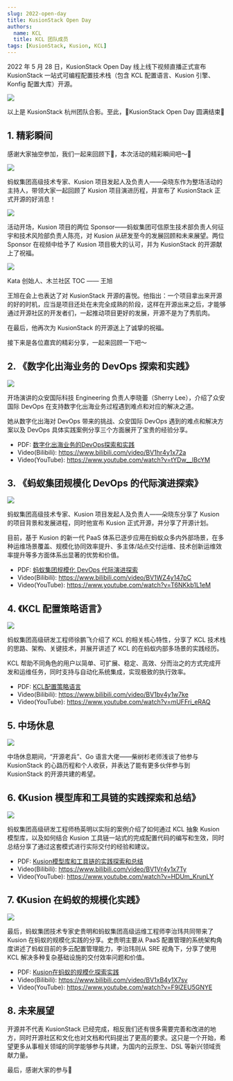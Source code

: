 ```yaml
---
slug: 2022-open-day
title: KusionStack Open Day
authors:
  name: KCL
  title: KCL 团队成员
tags: [KusionStack, Kusion, KCL]
---
```


2022 年 5 月 28 日，KusionStack Open Day 线上线下视频直播正式宣布 KusionStack 一站式可编程配置技术栈（包含 KCL 配置语言、Kusion 引擎、Konfig 配置大库）开源。

![](/img/blog/2022-05-28-open-day/01.jpg) 

以上是 KusionStack 杭州团队合影。至此，🎉KusionStack Open Day 圆满结束🎉

## 1. 精彩瞬间

感谢大家抽空参加，我们一起来回顾下👀，本次活动的精彩瞬间吧～👏

![](/img/blog/2022-05-28-open-day/02.jpg)

蚂蚁集团高级技术专家、Kusion 项目发起人及负责人——朵晓东作为整场活动的主持人，带领大家一起回顾了 Kusion 项目演进历程，并宣布了 KusionStack 正式开源的好消息！

![](/img/blog/2022-05-28-open-day/03.jpg)

活动开场，Kusion 项目的两位 Sponsor——蚂蚁集团可信原生技术部负责人何征宇和技术风险部负责人陈亮，对 Kusion 从研发至今的发展回顾和未来展望。两位 Sponsor 在视频中给予了 Kusion 项目极大的认可，并为 KusionStack 的开源献上了祝福。

![](/img/blog/2022-05-28-open-day/04.jpg)


Kata 创始人、木兰社区 TOC —— 王旭

王旭在会上也表达了对 KusionStack 开源的喜悦。他指出：一个项目拿出来开源的好的时机，应当是项目还处在未完全成熟的阶段，这样在开源出来之后，才能够通过开源社区的开发者们，一起推动项目更好的发展，开源不是为了秀肌肉。

在最后，他再次为 KusionStack 的开源送上了诚挚的祝福。

接下来是各位嘉宾的精彩分享，一起来回顾一下吧～

## 2. 《数字化出海业务的 DevOps 探索和实践》

![](/img/blog/2022-05-28-open-day/05.png)

开场演讲的众安国际科技 Engineering 负责人李晓蕾（Sherry Lee），介绍了众安国际 DevOps 在支持数字化出海业务过程遇到难点和对应的解决之道。

她从数字化出海对 DevOps 带来的挑战、众安国际 DevOps 遇到的难点和解决方案以及 DevOps 具体实践案例分享三个方面展开了宝贵的经验分享。


- PDF: [数字化出海业务的DevOps探索和实践](https://github.com/KusionStack/community/blob/main/2022/open-day/0-Sherry-Lee-数字化出海业务的DevOps探索和实践.pdf)
- Video(Bilibili): https://www.bilibili.com/video/BV1hr4y1x72a
- Video(YouTube): https://www.youtube.com/watch?v=tYDw__lBcYM

## 3. 《蚂蚁集团规模化 DevOps 的代际演进探索》

![](/img/blog/2022-05-28-open-day/06.jpg)


蚂蚁集团高级技术专家、Kusion 项目发起人及负责人——朵晓东分享了 Kusion 的项目背景和发展进程，同时他宣布 Kusion 正式开源，并分享了开源计划。

目前，基于 Kusion 的新一代 PaaS 体系已逐步应用在蚂蚁众多内外部场景，在多种运维场景覆盖、规模化协同效率提升、多主体/站点交付运维、技术创新运维效率提升等多方面体系出显著的优势和价值。


- PDF: [蚂蚁集团规模化 DevOps 代际演进探索](https://github.com/KusionStack/community/blob/main/2022/open-day/1-朵晓东-蚂蚁集团规模化DevOps代际演进探索.pdf)
- Video(Bilibili): https://www.bilibili.com/video/BV1WZ4y147pC
- Video(YouTube): https://www.youtube.com/watch?v=T6NKkb1L1eM


## 4. 《KCL 配置策略语言》

![](/img/blog/2022-05-28-open-day/07.jpg)

蚂蚁集团高级研发工程师徐鹏飞介绍了 KCL 的相关核心特性，分享了 KCL 技术栈的思路、架构、关键技术，并展开讲述了 KCL 的在蚂蚁内部多场景的实践经历。

KCL 帮助不同角色的用户以简单、可扩展、稳定、高效、分而治之的方式完成开发和运维任务，同时支持与自动化系统集成，实现极致的执行效率。

- PDF: [KCL配置策略语言](https://github.com/KusionStack/community/blob/main/2022/open-day/2-徐鹏飞-KCL配置策略语言.pdf)
- Video(Bilibili): https://www.bilibili.com/video/BV1bv4y1w7ke
- Video(YouTube): https://www.youtube.com/watch?v=mUFFri_eRAQ

## 5. 中场休息

![](/img/blog/2022-05-28-open-day/08.jpg) 

中场休息期间，“开源老兵”、Go 语言大佬——柴树杉老师浅谈了他参与 KusionStack 的心路历程和个人收获，并表达了能有更多伙伴参与到 KusionStack 的开源共建的希望。

## 6. 《Kusion 模型库和工具链的实践探索和总结》

![](/img/blog/2022-05-28-open-day/09.jpg) 

蚂蚁集团高级研发工程师杨英明以实际的案例介绍了如何通过 KCL 抽象 Kusion 模型库，以及如何结合 Kusion 工具链一站式的完成配置代码的编写和生效，同时总结分享了通过这套模式进行实际交付的经验和建议。


- PDF: [Kusion模型库和工具链的实践探索和总结](https://github.com/KusionStack/community/blob/main/2022/open-day/3-杨英明-Kusion模型库和工具链的实践探索和总结.pdf)
- Video(Bilibili): https://www.bilibili.com/video/BV1Vr4y1x7Ty
- Video(YouTube): https://www.youtube.com/watch?v=HDUm_KrunLY

## 7. 《Kusion 在蚂蚁的规模化实践》

![](/img/blog/2022-05-28-open-day/10.jpg) 

最后，蚂蚁集团技术专家史贵明和蚂蚁集团高级运维工程师李治玮共同带来了 Kusion 在蚂蚁的规模化实践的分享。史贵明主要从 PaaS 配置管理的系统架构角度讲述了蚂蚁目前的多云配置管理能力，李治玮则从 SRE 视角下，分享了使用 KCL 解决多种复杂基础设施的交付效率问题和价值。


- PDF: [Kusion在蚂蚁的规模化探索实践](https://github.com/KusionStack/community/blob/main/2022/open-day/4-莫城-半庭-Kusion在蚂蚁的规模化探索实践.pdf)
- Video(Bilibili): https://www.bilibili.com/video/BV1xB4y1X7sv
- Video(YouTube): https://www.youtube.com/watch?v=F9lZEU5GNYE


## 8. 未来展望

开源并不代表 KusionStack 已经完成，相反我们还有很多需要完善和改进的地方，同时开源社区和文化也对文档和代码提出了更高的要求。这只是一个开始，希望更多从事相关领域的同学能够参与共建，为国内的云原生、DSL 等新兴领域贡献力量。

最后，感谢大家的参与🙏

